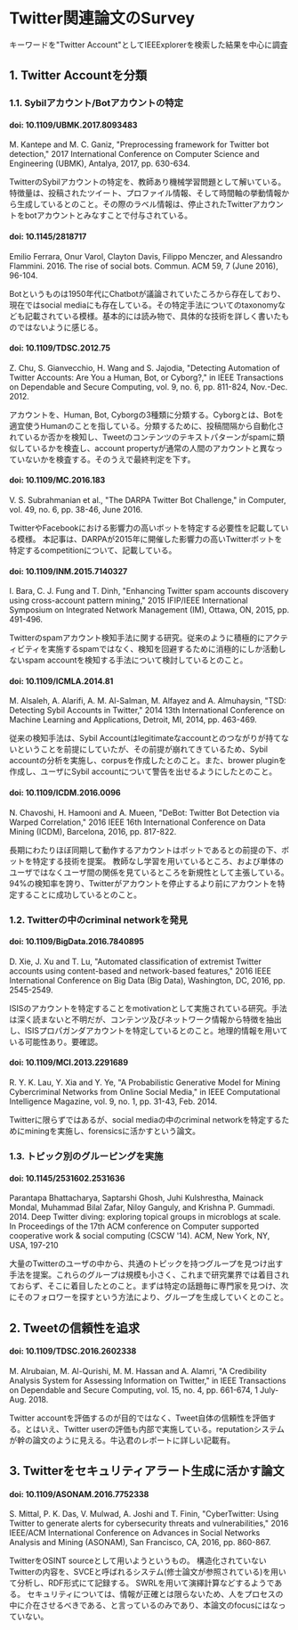 # Twitter関連論文のSurvey

キーワードを"Twitter Account"としてIEEExplorerを検索した結果を中心に調査

## 1. Twitter Accountを分類

### 1.1. Sybilアカウント/Botアカウントの特定

#### doi: 10.1109/UBMK.2017.8093483

M. Kantepe and M. C. Ganiz, "Preprocessing framework for Twitter bot detection," 2017 International Conference on Computer Science and Engineering (UBMK), Antalya, 2017, pp. 630-634.

TwitterのSybilアカウントの特定を、教師あり機械学習問題として解いている。特徴量は、投稿されたツイート、プロファイル情報、そして時間軸の挙動情報から生成しているとのこと。その際のラベル情報は、停止されたTwitterアカウントをbotアカウントとみなすことで付与されている。


#### doi: 10.1145/2818717

Emilio Ferrara, Onur Varol, Clayton Davis, Filippo Menczer, and Alessandro Flammini. 2016. The rise of social bots. Commun. ACM 59, 7 (June 2016), 96-104.

Botというものは1950年代にChatbotが議論されていたころから存在しており、現在ではsocial mediaにも存在している。その特定手法についてのtaxonomyなども記載されている模様。基本的には読み物で、具体的な技術を詳しく書いたものではないように感じる。




#### doi: 10.1109/TDSC.2012.75

Z. Chu, S. Gianvecchio, H. Wang and S. Jajodia, "Detecting Automation of Twitter Accounts: Are You a Human, Bot, or Cyborg?," in IEEE Transactions on Dependable and Secure Computing, vol. 9, no. 6, pp. 811-824, Nov.-Dec. 2012.

アカウントを、Human, Bot, Cyborgの3種類に分類する。Cyborgとは、Botを適宜使うHumanのことを指している。分類するために、投稿間隔から自動化されているか否かを検知し、Tweetのコンテンツのテキストパターンがspamに類似しているかを検査し、account propertyが通常の人間のアカウントと異なっていないかを検査する。そのうえで最終判定を下す。



#### doi: 10.1109/MC.2016.183

V. S. Subrahmanian et al., "The DARPA Twitter Bot Challenge," in Computer, vol. 49, no. 6, pp. 38-46, June 2016.

TwitterやFacebookにおける影響力の高いボットを特定する必要性を記載している模様。
本記事は、DARPAが2015年に開催した影響力の高いTwitterボットを特定するcompetitionについて、記載している。




#### doi: 10.1109/INM.2015.7140327

I. Bara, C. J. Fung and T. Dinh, "Enhancing Twitter spam accounts discovery using cross-account pattern mining," 2015 IFIP/IEEE International Symposium on Integrated Network Management (IM), Ottawa, ON, 2015, pp. 491-496.

Twitterのspamアカウント検知手法に関する研究。従来のように積極的にアクティビティを実施するspamではなく、検知を回避するために消極的にしか活動しないspam accountを検知する手法について検討しているとのこと。



#### doi: 10.1109/ICMLA.2014.81

M. Alsaleh, A. Alarifi, A. M. Al-Salman, M. Alfayez and A. Almuhaysin, "TSD: Detecting Sybil Accounts in Twitter," 2014 13th International Conference on Machine Learning and Applications, Detroit, MI, 2014, pp. 463-469.

従来の検知手法は、Sybil Accountはlegitimateなaccountとのつながりが持てないということを前提にしていたが、その前提が崩れてきているため、Sybil accountの分析を実施し、corpusを作成したとのこと。また、brower pluginを作成し、ユーザにSybil accountについて警告を出せるようにしたとのこと。


#### doi: 10.1109/ICDM.2016.0096

N. Chavoshi, H. Hamooni and A. Mueen, "DeBot: Twitter Bot Detection via Warped Correlation," 2016 IEEE 16th International Conference on Data Mining (ICDM), Barcelona, 2016, pp. 817-822.


長期にわたりほぼ同期して動作するアカウントはボットであるとの前提の下、ボットを特定する技術を提案。
教師なし学習を用いているところ、および単体のユーザではなくユーザ間の関係を見ているところを新規性として主張している。
94%の検知率を誇り、Twitterがアカウントを停止するより前にアカウントを特定することに成功しているとのこと。




### 1.2. Twitterの中のcriminal networkを発見

#### doi: 10.1109/BigData.2016.7840895

D. Xie, J. Xu and T. Lu, "Automated classification of extremist Twitter accounts using content-based and network-based features," 2016 IEEE International Conference on Big Data (Big Data), Washington, DC, 2016, pp. 2545-2549.

ISISのアカウントを特定することをmotivationとして実施されている研究。手法は深く読まないと不明だが、コンテンツ及びネットワーク情報から特徴を抽出し、ISISプロパガンダアカウントを特定しているとのこと。地理的情報を用いている可能性あり。要確認。


#### doi: 10.1109/MCI.2013.2291689

R. Y. K. Lau, Y. Xia and Y. Ye, "A Probabilistic Generative Model for Mining Cybercriminal Networks from Online Social Media," in IEEE Computational Intelligence Magazine, vol. 9, no. 1, pp. 31-43, Feb. 2014.

Twitterに限らずではあるが、social mediaの中のcriminal networkを特定するためにminingを実施し、forensicsに活かすという論文。


### 1.3. トピック別のグルーピングを実施

#### doi: 10.1145/2531602.2531636

Parantapa Bhattacharya, Saptarshi Ghosh, Juhi Kulshrestha, Mainack Mondal, Muhammad Bilal Zafar, Niloy Ganguly, and Krishna P. Gummadi. 2014. Deep Twitter diving: exploring topical groups in microblogs at scale. In Proceedings of the 17th ACM conference on Computer supported cooperative work & social computing (CSCW '14). ACM, New York, NY, USA, 197-210

大量のTwitterのユーザの中から、共通のトピックを持つグループを見つけ出す手法を提案。これらのグループは規模も小さく、これまで研究業界では着目されておらず、そこに着目したとのこと。まずは特定の話題毎に専門家を見つけ、次にそのフォロワーを探すという方法により、グループを生成していくとのこと。




## 2. Tweetの信頼性を追求

#### doi: 10.1109/TDSC.2016.2602338

M. Alrubaian, M. Al-Qurishi, M. M. Hassan and A. Alamri, "A Credibility Analysis System for Assessing Information on Twitter," in IEEE Transactions on Dependable and Secure Computing, vol. 15, no. 4, pp. 661-674, 1 July-Aug. 2018.

Twitter accountを評価するのが目的ではなく、Tweet自体の信頼性を評価する。とはいえ、Twitter userの評価も内部で実施している。reputationシステムが幹の論文のように見える。牛込君のレポートに詳しい記載有。



## 3. Twitterをセキュリティアラート生成に活かす論文

#### doi: 10.1109/ASONAM.2016.7752338

S. Mittal, P. K. Das, V. Mulwad, A. Joshi and T. Finin, "CyberTwitter: Using Twitter to generate alerts for cybersecurity threats and vulnerabilities," 2016 IEEE/ACM International Conference on Advances in Social Networks Analysis and Mining (ASONAM), San Francisco, CA, 2016, pp. 860-867.

TwitterをOSINT sourceとして用いようというもの。
構造化されていないTwitterの内容を、SVCEと呼ばれるシステム(修士論文が参照されている)を用いて分析し、RDF形式にて記録する。
SWRLを用いて演繹計算などするようである。
セキュリティについては、情報が正確とは限らないため、人をプロセスの中に介在させるべきである、と言っているのみであり、本論文のfocusにはなっていない。



